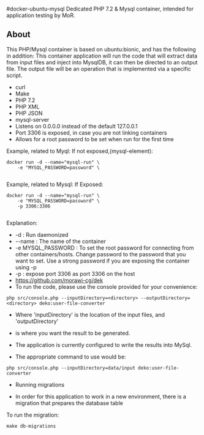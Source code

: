 #docker-ubuntu-mysql
Dedicated PHP 7.2 & Mysql container, intended for application testing by MoR.
 
## About

This PHP/Mysql container is based on ubuntu:bionic, and has the following in addition:
This container application will run the code that will extract data from input files and inject into MysqlDB, it can then be directed to an output file.
The output file will be an operation that is implemented via a specific script.

* curl
* Make
* PHP 7.2
* PHP XML
* PHP JSON
* mysql-server
* Listens on 0.0.0.0 instead of the default 127.0.0.1
* Port 3306 is exposed, in case you are not linking containers
* Allows for a root password to be set when run for the first time


Example, related to Myql: If not exposed,(mysql-element):

```shell
docker run -d --name="mysql-run" \
    -e "MYSQL_PASSWORD=password" \
    
```

Example, related to Mysql: If Exposed: 

```shell
docker run -d --name="mysql-run" \
    -e "MYSQL_PASSWORD=password" \
    -p 3306:3306 
    
```

Explanation:

* -d : Run daemonized
* --name : The name of the container
* -e MYSQL_PASSWORD : To set the root password for connecting from other containers/hosts. Change password to the password that you want to set. Use a strong password if you are exposing the container using -p
* -p : expose port 3306 as port 3306 on the host
* https://github.com/morawi-cg/dek
* To run the code, please use the console provided for your convenience:
```
php src/console.php --inputDirectory=<directory> --outputDirectory=<directory> deko:user-file-converter
```
* Where 'inputDirectory' is the location of the input files, and 'outputDirectory' 
* is where you want the result to be generated.

* The application is currently configured to write the results into MySql.
* The appropriate command to use would be:

```
php src/console.php --inputDirectory=data/input deko:user-file-converter
```

*  Running migrations

*  In order for this application to work in a new environment, there is a migration that prepares the database table

To run the migration:
```
make db-migrations
```

